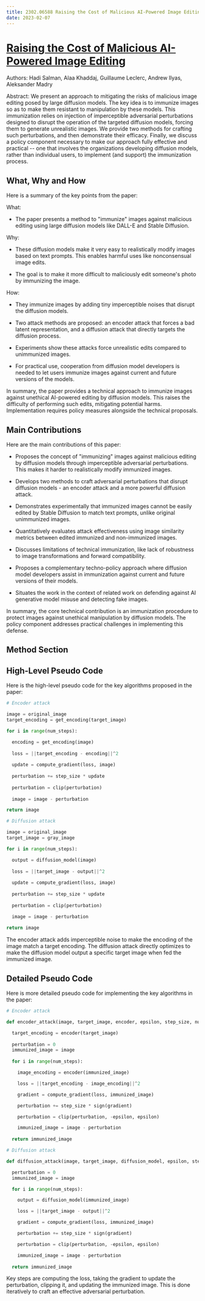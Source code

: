 ```yaml
---
title: 2302.06588 Raising the Cost of Malicious AI-Powered Image Editing
date: 2023-02-07
---
```


# [Raising the Cost of Malicious AI-Powered Image Editing](https://arxiv.org/abs/2302.06588)

Authors: Hadi Salman, Alaa Khaddaj, Guillaume Leclerc, Andrew Ilyas, Aleksander Madry

Abstract: We present an approach to mitigating the risks of malicious image editing
posed by large diffusion models. The key idea is to immunize images so as to
make them resistant to manipulation by these models. This immunization relies
on injection of imperceptible adversarial perturbations designed to disrupt the
operation of the targeted diffusion models, forcing them to generate
unrealistic images. We provide two methods for crafting such perturbations, and
then demonstrate their efficacy. Finally, we discuss a policy component
necessary to make our approach fully effective and practical -- one that
involves the organizations developing diffusion models, rather than individual
users, to implement (and support) the immunization process.

## What, Why and How

 Here is a summary of the key points from the paper:

What: 
- The paper presents a method to "immunize" images against malicious editing using large diffusion models like DALL-E and Stable Diffusion. 

Why:
- These diffusion models make it very easy to realistically modify images based on text prompts. This enables harmful uses like nonconsensual image edits.

- The goal is to make it more difficult to maliciously edit someone's photo by immunizing the image.

How:
- They immunize images by adding tiny imperceptible noises that disrupt the diffusion models. 

- Two attack methods are proposed: an encoder attack that forces a bad latent representation, and a diffusion attack that directly targets the diffusion process.

- Experiments show these attacks force unrealistic edits compared to unimmunized images.

- For practical use, cooperation from diffusion model developers is needed to let users immunize images against current and future versions of the models.

In summary, the paper provides a technical approach to immunize images against unethical AI-powered editing by diffusion models. This raises the difficulty of performing such edits, mitigating potential harms. Implementation requires policy measures alongside the technical proposals.

## Main Contributions

 Here are the main contributions of this paper:

- Proposes the concept of "immunizing" images against malicious editing by diffusion models through imperceptible adversarial perturbations. This makes it harder to realistically modify immunized images.

- Develops two methods to craft adversarial perturbations that disrupt diffusion models - an encoder attack and a more powerful diffusion attack.

- Demonstrates experimentally that immunized images cannot be easily edited by Stable Diffusion to match text prompts, unlike original unimmunized images.

- Quantitatively evaluates attack effectiveness using image similarity metrics between edited immunized and non-immunized images.

- Discusses limitations of technical immunization, like lack of robustness to image transformations and forward compatibility. 

- Proposes a complementary techno-policy approach where diffusion model developers assist in immunization against current and future versions of their models.

- Situates the work in the context of related work on defending against AI generative model misuse and detecting fake images.

In summary, the core technical contribution is an immunization procedure to protect images against unethical manipulation by diffusion models. The policy component addresses practical challenges in implementing this defense.

## Method Section



## High-Level Pseudo Code

 Here is the high-level pseudo code for the key algorithms proposed in the paper:

```python
# Encoder attack

image = original_image 
target_encoding = get_encoding(target_image)

for i in range(num_steps):

  encoding = get_encoding(image)
  
  loss = ||target_encoding - encoding||^2
  
  update = compute_gradient(loss, image)
  
  perturbation += step_size * update
  
  perturbation = clip(perturbation) 
  
  image = image - perturbation

return image
```

```python  
# Diffusion attack

image = original_image
target_image = gray_image 

for i in range(num_steps):

  output = diffusion_model(image)
  
  loss = ||target_image - output||^2 
  
  update = compute_gradient(loss, image)
  
  perturbation += step_size * update
  
  perturbation = clip(perturbation)

  image = image - perturbation
  
return image
```

The encoder attack adds imperceptible noise to make the encoding of the image match a target encoding. The diffusion attack directly optimizes to make the diffusion model output a specific target image when fed the immunized image.

## Detailed Pseudo Code

 Here is more detailed pseudo code for implementing the key algorithms in the paper:

```python
# Encoder attack

def encoder_attack(image, target_image, encoder, epsilon, step_size, num_steps):

  target_encoding = encoder(target_image)
  
  perturbation = 0
  immunized_image = image
  
  for i in range(num_steps):

    image_encoding = encoder(immunized_image)

    loss = ||target_encoding - image_encoding||^2

    gradient = compute_gradient(loss, immunized_image) 

    perturbation += step_size * sign(gradient)

    perturbation = clip(perturbation, -epsilon, epsilon)

    immunized_image = image - perturbation
  
  return immunized_image
```

```python
# Diffusion attack 

def diffusion_attack(image, target_image, diffusion_model, epsilon, step_size, num_steps):

  perturbation = 0
  immunized_image = image

  for i in range(num_steps):

    output = diffusion_model(immunized_image)

    loss = ||target_image - output||^2

    gradient = compute_gradient(loss, immunized_image)

    perturbation += step_size * sign(gradient) 

    perturbation = clip(perturbation, -epsilon, epsilon)

    immunized_image = image - perturbation
  
  return immunized_image
```

Key steps are computing the loss, taking the gradient to update the perturbation, clipping it, and updating the immunized image. This is done iteratively to craft an effective adversarial perturbation.